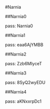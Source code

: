 #Narnia

##Narnia0

pass: Narnia0

##Narnia1

pass: eaa6AjYMBB

##Narnia2

pass: Zzb6MIyceT

##Narnia3

pass: 8SyQ2wyEDU

##Narnia4

pass: aKNxxrpDc1
